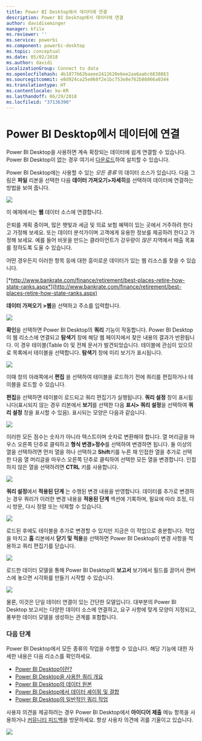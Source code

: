 ```yaml
---
title: Power BI Desktop에서 데이터에 연결
description: Power BI Desktop에서 데이터에 연결
author: davidiseminger
manager: kfile
ms.reviewer: ''
ms.service: powerbi
ms.component: powerbi-desktop
ms.topic: conceptual
ms.date: 05/02/2018
ms.author: davidi
LocalizationGroup: Connect to data
ms.openlocfilehash: 4b1077b62baeee2412620e6ee2aa6aabc6838863
ms.sourcegitcommit: e8d924ca25e060f2e1bc753e8e762b88066a0344
ms.translationtype: HT
ms.contentlocale: ko-KR
ms.lasthandoff: 06/29/2018
ms.locfileid: "37136390"
---
```

# <a name="connect-to-data-in-power-bi-desktop"></a>Power BI Desktop에서 데이터에 연결
Power BI Desktop을 사용하면 계속 확장되는 데이터에 쉽게 연결할 수 있습니다. Power BI Desktop이 없는 경우 여기서 [다운로드](http://go.microsoft.com/fwlink/?LinkID=521662)하여 설치할 수 있습니다.

Power BI Desktop에는 사용할 수 있는 *모든 종류* 의 데이터 소스가 있습니다. 다음 그림은 **파일** 리본을 선택한 다음 **데이터 가져오기\>자세히**를 선택하여 데이터에 연결하는 방법을 보여 줍니다.

![](media/desktop-connect-to-data/getdatavid_smallv2.gif)

이 예제에서는 **웹** 데이터 소스에 연결합니다.

은퇴를 계획 중이며, 많은 햇빛과 세금 및 의료 보험 혜택이 있는 곳에서 거주하려 한다고 가정해 보세요. 또는 데이터 분석가이며 고객에게 유용한 정보를 제공하려 한다고 가정해 보세요. 예를 들어 비옷을 만드는 클라이언트가 강우량이 *많은* 지역에서 매출 목표를 정하도록 도울 수 있습니다.

어떤 경우든지 이러한 항목 등에 대한 흥미로운 데이터가 있는 웹 리소스를 찾을 수 있습니다.

[*http://www.bankrate.com/finance/retirement/best-places-retire-how-state-ranks.aspx*](http://www.bankrate.com/finance/retirement/best-places-retire-how-state-ranks.aspx)

**데이터 가져오기 \>웹**을 선택하고 주소를 입력합니다.

![](media/desktop-connect-to-data/connecttodata_3.png)

**확인**을 선택하면 Power BI Desktop의 **쿼리** 기능이 작동합니다. Power BI Desktop이 웹 리소스에 연결되고 **탐색기** 창에 해당 웹 페이지에서 찾은 내용의 결과가 반환됩니다. 이 경우 테이블(Table 0) 및 전체 문서가 발견되었습니다. 테이블에 관심이 있으므로 목록에서 테이블을 선택합니다. **탐색기** 창에 미리 보기가 표시됩니다.

![](media/desktop-connect-to-data/datasources_fromnavigatordialog.png)

이때 창의 아래쪽에서 **편집** 을 선택하여 테이블을 로드하기 전에 쿼리를 편집하거나 테이블을 로드할 수 있습니다.

**편집**을 선택하면 테이블이 로드되고 쿼리 편집기가 실행됩니다. **쿼리 설정** 창이 표시됩니다(표시되지 않는 경우 리본에서 **보기**를 선택한 다음 **표시\> 쿼리 설정**을 선택하여 **쿼리 설정** 창을 표시할 수 있음). 표시되는 모양은 다음과 같습니다.

![](media/desktop-connect-to-data/designer_gsg_editquery.png)

이러한 모든 점수는 숫자가 아니라 텍스트이며 숫자로 변환해야 합니다. 열 머리글을 마우스 오른쪽 단추로 클릭하고 **형식 변경\>정수**를 선택하여 변경하면 됩니다. 둘 이상의 열을 선택하려면 먼저 열을 하나 선택하고 **Shift**키를 누른 채 인접한 열을 추가로 선택한 다음 열 머리글을 마우스 오른쪽 단추로 클릭하여 선택한 모든 열을 변경합니다. 인접하지 않은 열을 선택하려면 **CTRL** 키를 사용합니다.

![](media/desktop-connect-to-data/designer_gsg_changedatatype.png)

**쿼리 설정**에서 **적용된 단계** 는 수행된 변경 내용을 반영합니다. 데이터를 추가로 변경하는 경우 쿼리가 이러한 변경 내용을 **적용된 단계** 섹션에 기록하며, 필요에 따라 조정, 다시 방문, 다시 정렬 또는 삭제할 수 있습니다.

![](media/desktop-connect-to-data/designer_gsg_appliedsteps_changedtype.png)

로드된 후에도 테이블을 추가로 변경할 수 있지만 지금은 이 작업으로 충분합니다. 작업을 마치고 **홈** 리본에서 **닫기 및 적용**을 선택하면 Power BI Desktop이 변경 사항을 적용하고 쿼리 편집기를 닫습니다.

![](media/desktop-connect-to-data/connecttodata_closenload.png)

로드한 데이터 모델을 통해 Power BI Desktop의 **보고서** 보기에서 필드를 끌어서 캔버스에 놓으면 시각화를 만들기 시작할 수 있습니다.

![](media/desktop-connect-to-data/connecttodata_dragontoreportview.png)

물론, 이것은 단일 데이터 연결이 있는 간단한 모델입니다. 대부분의 Power BI Desktop 보고서는 다양한 데이터 소스에 연결하고, 요구 사항에 맞게 모양이 지정되고, 풍부한 데이터 모델을 생성하는 관계를 포함합니다.  

### <a name="next-steps"></a>다음 단계
Power BI Desktop에서 모든 종류의 작업을 수행할 수 있습니다. 해당 기능에 대한 자세한 내용은 다음 리소스를 확인하세요.

* [Power BI Desktop이란?](desktop-what-is-desktop.md)
* [Power BI Desktop을 사용한 쿼리 개요](desktop-query-overview.md)
* [Power BI Desktop의 데이터 원본](desktop-data-sources.md)
* [Power BI Desktop에서 데이터 셰이핑 및 결합](desktop-shape-and-combine-data.md)
* [Power BI Desktop의 일반적인 쿼리 작업](desktop-common-query-tasks.md)   

사용자 의견을 제공하려는 경우 Power BI Desktop에서 **아이디어 제출** 메뉴 항목을 사용하거나 [커뮤니티 피드백](http://community.powerbi.com/t5/Community-Feedback/bd-p/community-feedback)을 방문하세요. 항상 사용자 의견에 귀를 기울이고 있습니다.

![](media/desktop-connect-to-data/sendfeedback.png)

